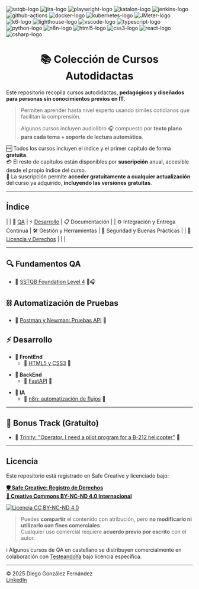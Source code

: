 ![sstqb-logo] ![jira-logo] ![playwright-logo] ![katalon-logo] ![jenkins-logo] ![github-actions] ![docker-logo] ![kubernetes-logo] ![JMeter-logo] ![k6-logo] ![lighthouse-logo] ![vscode-logo] ![typescript-logo] ![python-logo] ![n8n-logo] ![html5-logo] ![css3-logo] ![react-logo] ![csharp-logo]

<h1 align="center">📚 Colección de Cursos Autodidactas</h1>

Este repositorio recopila cursos autodidactas, **pedagógicos y diseñados para personas sin conocimientos previos en IT**.
> Permiten aprender hasta nivel experto usando símiles cotidianos que facilitan la comprensión.
>
> Algunos cursos incluyen audiolibro 🎧 compuesto por **texto plano para cada tema + soporte de lectura automática**.

🆓 Todos los cursos incluyen el índice y el primer capítulo de forma **gratuita**.  
💳 El resto de capítulos están disponibles por **suscripción** anual, accesible desde el propio índice del curso.  
🔁 La suscripción permite **acceder gratuitamente a cualquier actualización** del curso ya adquirido, **incluyendo las versiones gratuitas**.

---

## Índice

|
| 🧪 [QA](#qa)         | ⚡ [Desarrollo](#desarrollo)  | 📋 Documentación   |
| ⚙️ Integración y Entrega Continua  | 🛠️ Gestión y Herramientas  | 🔐 Seguridad y Buenas Prácticas  |
| 🔐 [Licencia y Derechos](#licencia)  |               |               |  

---

<a id="qa">

<a id="qa-fundaments">

## 🔍 Fundamentos QA

- 🚧 [SSTQB Foundation Level 4](./courses/qa-fundaments/sstqb/readme.md) 📖🎧

<a id="qa-automation">

## ⛓️ Automatización de Pruebas

- 🚧 [Postman y Newman: Pruebas API](./courses/automation/postman/readme.md) 📖

<a id="desarrollo">

## ⚡ Desarrollo

<a id="dev-frontend">

- **🪪 FrontEnd**
  - 🚧 [HTML5 y CSS3](./courses/dev-and-ia/html5/readme.md) 📖

<a id="dev-backend">

- **🧳 BackEnd**
  - 🚧 [FastAPI](./courses/dev-and-ia/fastapi/readme.md) 📖

<a id="dev-ia">

- **🧠 IA**
  - 🚧 [n8n: automatización de flujos](./courses/dev-and-ia/n8n/readme.md) 📖

---

<a id="bonustrack">

## 🎁 Bonus Track (Gratuito)  

- 🚧 [Trinity: "Operator, I need a pilot program for a B-212 helicopter"](./courses/resources/helicopter/readme.md) 📖

---

<!--
## 🛠️ Gestión y Herramientas

- [Docker para testers](./courses/containers/docker/readme.md) 📖 (35 €)
- [Git](./courses/tools/git/readme.md) 📖 (25 €)
- [Jira](./courses/tools/jira/readme.md) 📖 (25 €)
- [Kubernetes](./courses/containers/kubernetes/readme.md) 📖 (50 €)

## 🧪 Automatización de Pruebas

- [Appium con C#](./courses/automation/appium/readme.md) 📖 (60 €)
- [Katalon Studio: Pruebas Mobile](./courses/automation/katalon/readme.md) 📖 (50 €)
- [Playwright con C#: QA industrial](./courses/automation/playwright/readme.md) 📖 (70 €)

## ⚙️ Integración y Entrega Continua

- [Bamboo](./courses/ci-cd/bamboo/readme.md) 📖 (30 €)
- [GitHub Actions](./courses/ci-cd/github-actions/readme.md) 📖 (30 €)
- [Jenkins](./courses/ci-cd/jenkins/readme.md) 📖 (30 €)

## 📈 Performance y Carga

- [Axe-Core](./courses/performance/axe-core/readme.md) 📖 (30 €)
- [JMeter](./courses/performance/jmeter/readme.md) 📖 (40 €)
- [K6](./courses/performance/k6/readme.md) 📖 (40 €)
- [LightHouse](./courses/performance/lighthouse/lighthouse/readme.md) 📖 (40 €)

## ⚡ Desarrollo

- [Go Language (GoLang)](./courses/dev-and-ia/golang/readme.md) 📖 (40 €)
- [Python](./courses/dev-and-ia/python/readme.md) 📖 (50 €)
- [TypeScript](./courses/dev-and-ia/typescript/readme.md) 📖 (50 €)
- **🪪 FrontEnd**
  - [Desarrollo Web en C# con Razor](./courses/dev-and-ia/csharp-razor/readme.md) 📖 (60 €)
  - [React con TypeScript](./courses/dev-and-ia/react/readme.md) 📖 (60 €)
- **🧳 BackEnd**
  - [Desarrollo Backend y Sistemas con C#](./courses/dev-and-ia/csharp-backend/readme.md) 📖 (60 €)
  - [Flask](./courses/dev-and-ia/flask/readme.md) 📖 (40 €)
- **🧠 IA**
  - [IA en C#](./courses/dev-and-ia/csharp-ia/readme.md) 📖 (70 €)
  - [IA Developer con Python](./courses/dev-and-ia/ia-python/readme.md) 📖 (70 €)

## 🔐 Seguridad y Buenas Prácticas

- [OWASP](./courses/security/owasp/readme.md) 📖 (35 €)
- [Seguridad para testers](./courses/security/security/readme.md) 📖 (35 €)

## 📋 Documentación

- [Árboles de decisión](./courses/documentation/decision-trees/readme.md) 📖 (20 €)
- [Confluence](./courses/documentation/confluence/readme.md) 📖 (20 €)
- [DFD: Diagramas de Flujo de Datos](./courses/documentation/dfd/readme.md) 📖 (20 €)
- [EDR: Diagramas Entidad Relación](./courses/documentation/edr/readme.md) 📖 (20 €)
- [Grafos de Gantt: Planificación de proyectos y paralelismo](./courses/documentation/gantt/readme.md) 📖 (20 €)
- [Markdown](./courses/documentation/markdown/readme.md) 📖 (10 €)
- [UML: Diagramas de Clases](./courses/documentation/uml/readme.md) 📖 (20 €)
- [XML](./courses/documentation/xml/readme.md) 📖 (20 €)

---
-->

## Licencia

Este repositorio está registrado en Safe Creative y licenciado bajo:

[**🛡️ Safe Creative: Registro de Derechos**](https://www.safecreative.org)  
[**🪪 Creative Commons BY-NC-ND 4.0 Internacional**](http://creativecommons.org/licenses/by-nc-nd/4.0/)

[![Licencia CC BY-NC-ND 4.0](https://licensebuttons.net/l/by-nc-nd/4.0/88x31.png)](http://creativecommons.org/licenses/by-nc-nd/4.0/)

> Puedes **compartir** el contenido con atribución, pero **no modificarlo ni utilizarlo con fines comerciales**.  
> Cualquier uso comercial requiere **acuerdo previo por escrito** con el autor.

ℹ️ Algunos cursos de QA en castellano se distribuyen comercialmente en colaboración con [TesteandoYa](https://testeandoya.com) bajo licencia específica.

---

© 2025 Diego González Fernández  
[LinkedIn](https://www.linkedin.com/in/diego-gonzalez-fernandez)

<!-- Iconos -->  
[linkedin-logo]: https://img.shields.io/badge/LinkedIn-blue?style=for-the-badge&logo=linkedin&logoColor=white  
[linkedin-link]: https://www.linkedin.com/in/diego-gonzalez-fernandez/  
[sstqb-logo]: https://img.shields.io/badge/SSTQB-005AA7?style=for-the-badge&logoColor=white  
[jira-logo]: https://img.shields.io/badge/jira-%230A0FFF.svg?style=for-the-badge&logo=jira&logoColor=white  
[github-actions]: https://img.shields.io/badge/github%20actions-%232671E5.svg?style=for-the-badge&logo=githubactions&logoColor=white  
[jenkins-logo]: https://img.shields.io/badge/Jenkins-D24939?style=for-the-badge&logo=jenkins&logoColor=white  
[kubernetes-logo]: https://img.shields.io/badge/Kubernetes-326CE5?style=for-the-badge&logo=kubernetes&logoColor=white  
[docker-logo]: https://img.shields.io/badge/Docker-2496ED?style=for-the-badge&logo=docker&logoColor=white  
[typescript-logo]: https://img.shields.io/badge/typescript-%23007ACC.svg?style=for-the-badge&logo=typescript&logoColor=white  
[python-logo]: https://img.shields.io/badge/Python-black?logo=python&style=for-the-badge  
[html5-logo]: https://img.shields.io/badge/HTML5-E34F26?style=for-the-badge&logo=html5&logoColor=white  
[css3-logo]: https://img.shields.io/badge/CSS3-1572B6?style=for-the-badge&logo=css3&logoColor=white  
[csharp-logo]: https://img.shields.io/badge/C%23-239120?style=for-the-badge&logo=c-sharp&logoColor=white  
[playwright-logo]: https://img.shields.io/badge/playwright-black?style=for-the-badge  
[katalon-logo]: https://img.shields.io/badge/Katalon%20Studio-0568A6?style=for-the-badge&logo=katalon&logoColor=white  
[K6-logo]: https://img.shields.io/badge/k6-7D64FF?style=for-the-badge&logo=k6&logoColor=white  
[JMeter-logo]: https://img.shields.io/badge/JMeter-D24939?style=for-the-badge&logo=apache-jmeter&logoColor=white  
[axe-core-logo]: https://img.shields.io/badge/axe--core-darkgreen?style=for-the-badge&logo=axe&logoColor=white  
[lighthouse-logo]: https://img.shields.io/badge/Lighthouse-orange?style=for-the-badge&logo=lighthouse&logoColor=white  
[vscode-logo]: https://img.shields.io/badge/Visual%20Studio%20Code-0078d7.svg?style=for-the-badge&logo=visual-studio-code&logoColor=white  
[react-logo]: https://img.shields.io/badge/React-61DAFB?style=for-the-badge&logo=react&logoColor=black  
[n8n-logo]: https://img.shields.io/badge/n8n-EF6533?style=for-the-badge&logo=n8n&logoColor=white  

